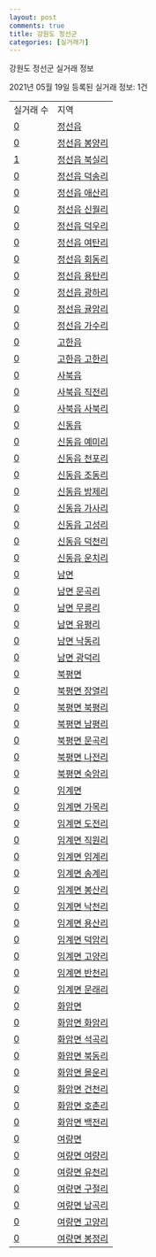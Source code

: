 ```yaml
---
layout: post
comments: true
title: 강원도 정선군
categories: [실거래가]
---
```


강원도 정선군 실거래 정보

2021년 05월 19일 등록된 실거래 정보: 1건


<table>
  <tr>
    <td>실거래 수</td>
    <td>지역</td>
  </tr>

  
  <tr>
    <td><a href="4277025000.html">0</a></td>
    <td><a href="4277025000.html">정선읍</a></td>
  </tr>
    

  <tr>
    <td><a href="4277025021.html">0</a></td>
    <td><a href="4277025021.html">정선읍 봉양리</a></td>
  </tr>
    

  <tr>
    <td><a href="4277025022.html">1</a></td>
    <td><a href="4277025022.html">정선읍 북실리</a></td>
  </tr>
    

  <tr>
    <td><a href="4277025023.html">0</a></td>
    <td><a href="4277025023.html">정선읍 덕송리</a></td>
  </tr>
    

  <tr>
    <td><a href="4277025024.html">0</a></td>
    <td><a href="4277025024.html">정선읍 애산리</a></td>
  </tr>
    

  <tr>
    <td><a href="4277025025.html">0</a></td>
    <td><a href="4277025025.html">정선읍 신월리</a></td>
  </tr>
    

  <tr>
    <td><a href="4277025026.html">0</a></td>
    <td><a href="4277025026.html">정선읍 덕우리</a></td>
  </tr>
    

  <tr>
    <td><a href="4277025027.html">0</a></td>
    <td><a href="4277025027.html">정선읍 여탄리</a></td>
  </tr>
    

  <tr>
    <td><a href="4277025028.html">0</a></td>
    <td><a href="4277025028.html">정선읍 회동리</a></td>
  </tr>
    

  <tr>
    <td><a href="4277025029.html">0</a></td>
    <td><a href="4277025029.html">정선읍 용탄리</a></td>
  </tr>
    

  <tr>
    <td><a href="4277025030.html">0</a></td>
    <td><a href="4277025030.html">정선읍 광하리</a></td>
  </tr>
    

  <tr>
    <td><a href="4277025031.html">0</a></td>
    <td><a href="4277025031.html">정선읍 귤암리</a></td>
  </tr>
    

  <tr>
    <td><a href="4277025032.html">0</a></td>
    <td><a href="4277025032.html">정선읍 가수리</a></td>
  </tr>
    

  <tr>
    <td><a href="4277025300.html">0</a></td>
    <td><a href="4277025300.html">고한읍</a></td>
  </tr>
    

  <tr>
    <td><a href="4277025321.html">0</a></td>
    <td><a href="4277025321.html">고한읍 고한리</a></td>
  </tr>
    

  <tr>
    <td><a href="4277025600.html">0</a></td>
    <td><a href="4277025600.html">사북읍</a></td>
  </tr>
    

  <tr>
    <td><a href="4277025621.html">0</a></td>
    <td><a href="4277025621.html">사북읍 직전리</a></td>
  </tr>
    

  <tr>
    <td><a href="4277025622.html">0</a></td>
    <td><a href="4277025622.html">사북읍 사북리</a></td>
  </tr>
    

  <tr>
    <td><a href="4277025900.html">0</a></td>
    <td><a href="4277025900.html">신동읍</a></td>
  </tr>
    

  <tr>
    <td><a href="4277025921.html">0</a></td>
    <td><a href="4277025921.html">신동읍 예미리</a></td>
  </tr>
    

  <tr>
    <td><a href="4277025922.html">0</a></td>
    <td><a href="4277025922.html">신동읍 천포리</a></td>
  </tr>
    

  <tr>
    <td><a href="4277025923.html">0</a></td>
    <td><a href="4277025923.html">신동읍 조동리</a></td>
  </tr>
    

  <tr>
    <td><a href="4277025924.html">0</a></td>
    <td><a href="4277025924.html">신동읍 방제리</a></td>
  </tr>
    

  <tr>
    <td><a href="4277025925.html">0</a></td>
    <td><a href="4277025925.html">신동읍 가사리</a></td>
  </tr>
    

  <tr>
    <td><a href="4277025926.html">0</a></td>
    <td><a href="4277025926.html">신동읍 고성리</a></td>
  </tr>
    

  <tr>
    <td><a href="4277025927.html">0</a></td>
    <td><a href="4277025927.html">신동읍 덕천리</a></td>
  </tr>
    

  <tr>
    <td><a href="4277025928.html">0</a></td>
    <td><a href="4277025928.html">신동읍 운치리</a></td>
  </tr>
    

  <tr>
    <td><a href="4277032000.html">0</a></td>
    <td><a href="4277032000.html">남면</a></td>
  </tr>
    

  <tr>
    <td><a href="4277032021.html">0</a></td>
    <td><a href="4277032021.html">남면 문곡리</a></td>
  </tr>
    

  <tr>
    <td><a href="4277032022.html">0</a></td>
    <td><a href="4277032022.html">남면 무릉리</a></td>
  </tr>
    

  <tr>
    <td><a href="4277032023.html">0</a></td>
    <td><a href="4277032023.html">남면 유평리</a></td>
  </tr>
    

  <tr>
    <td><a href="4277032024.html">0</a></td>
    <td><a href="4277032024.html">남면 낙동리</a></td>
  </tr>
    

  <tr>
    <td><a href="4277032025.html">0</a></td>
    <td><a href="4277032025.html">남면 광덕리</a></td>
  </tr>
    

  <tr>
    <td><a href="4277034000.html">0</a></td>
    <td><a href="4277034000.html">북평면</a></td>
  </tr>
    

  <tr>
    <td><a href="4277034021.html">0</a></td>
    <td><a href="4277034021.html">북평면 장열리</a></td>
  </tr>
    

  <tr>
    <td><a href="4277034022.html">0</a></td>
    <td><a href="4277034022.html">북평면 북평리</a></td>
  </tr>
    

  <tr>
    <td><a href="4277034023.html">0</a></td>
    <td><a href="4277034023.html">북평면 남평리</a></td>
  </tr>
    

  <tr>
    <td><a href="4277034024.html">0</a></td>
    <td><a href="4277034024.html">북평면 문곡리</a></td>
  </tr>
    

  <tr>
    <td><a href="4277034025.html">0</a></td>
    <td><a href="4277034025.html">북평면 나전리</a></td>
  </tr>
    

  <tr>
    <td><a href="4277034026.html">0</a></td>
    <td><a href="4277034026.html">북평면 숙암리</a></td>
  </tr>
    

  <tr>
    <td><a href="4277035000.html">0</a></td>
    <td><a href="4277035000.html">임계면</a></td>
  </tr>
    

  <tr>
    <td><a href="4277035021.html">0</a></td>
    <td><a href="4277035021.html">임계면 가목리</a></td>
  </tr>
    

  <tr>
    <td><a href="4277035022.html">0</a></td>
    <td><a href="4277035022.html">임계면 도전리</a></td>
  </tr>
    

  <tr>
    <td><a href="4277035023.html">0</a></td>
    <td><a href="4277035023.html">임계면 직원리</a></td>
  </tr>
    

  <tr>
    <td><a href="4277035024.html">0</a></td>
    <td><a href="4277035024.html">임계면 임계리</a></td>
  </tr>
    

  <tr>
    <td><a href="4277035025.html">0</a></td>
    <td><a href="4277035025.html">임계면 송계리</a></td>
  </tr>
    

  <tr>
    <td><a href="4277035026.html">0</a></td>
    <td><a href="4277035026.html">임계면 봉산리</a></td>
  </tr>
    

  <tr>
    <td><a href="4277035027.html">0</a></td>
    <td><a href="4277035027.html">임계면 낙천리</a></td>
  </tr>
    

  <tr>
    <td><a href="4277035028.html">0</a></td>
    <td><a href="4277035028.html">임계면 용산리</a></td>
  </tr>
    

  <tr>
    <td><a href="4277035030.html">0</a></td>
    <td><a href="4277035030.html">임계면 덕암리</a></td>
  </tr>
    

  <tr>
    <td><a href="4277035031.html">0</a></td>
    <td><a href="4277035031.html">임계면 고양리</a></td>
  </tr>
    

  <tr>
    <td><a href="4277035032.html">0</a></td>
    <td><a href="4277035032.html">임계면 반천리</a></td>
  </tr>
    

  <tr>
    <td><a href="4277035034.html">0</a></td>
    <td><a href="4277035034.html">임계면 문래리</a></td>
  </tr>
    

  <tr>
    <td><a href="4277036000.html">0</a></td>
    <td><a href="4277036000.html">화암면</a></td>
  </tr>
    

  <tr>
    <td><a href="4277036021.html">0</a></td>
    <td><a href="4277036021.html">화암면 화암리</a></td>
  </tr>
    

  <tr>
    <td><a href="4277036022.html">0</a></td>
    <td><a href="4277036022.html">화암면 석곡리</a></td>
  </tr>
    

  <tr>
    <td><a href="4277036023.html">0</a></td>
    <td><a href="4277036023.html">화암면 북동리</a></td>
  </tr>
    

  <tr>
    <td><a href="4277036024.html">0</a></td>
    <td><a href="4277036024.html">화암면 몰운리</a></td>
  </tr>
    

  <tr>
    <td><a href="4277036025.html">0</a></td>
    <td><a href="4277036025.html">화암면 건천리</a></td>
  </tr>
    

  <tr>
    <td><a href="4277036026.html">0</a></td>
    <td><a href="4277036026.html">화암면 호촌리</a></td>
  </tr>
    

  <tr>
    <td><a href="4277036027.html">0</a></td>
    <td><a href="4277036027.html">화암면 백전리</a></td>
  </tr>
    

  <tr>
    <td><a href="4277037000.html">0</a></td>
    <td><a href="4277037000.html">여량면</a></td>
  </tr>
    

  <tr>
    <td><a href="4277037021.html">0</a></td>
    <td><a href="4277037021.html">여량면 여량리</a></td>
  </tr>
    

  <tr>
    <td><a href="4277037022.html">0</a></td>
    <td><a href="4277037022.html">여량면 유천리</a></td>
  </tr>
    

  <tr>
    <td><a href="4277037023.html">0</a></td>
    <td><a href="4277037023.html">여량면 구절리</a></td>
  </tr>
    

  <tr>
    <td><a href="4277037024.html">0</a></td>
    <td><a href="4277037024.html">여량면 남곡리</a></td>
  </tr>
    

  <tr>
    <td><a href="4277037025.html">0</a></td>
    <td><a href="4277037025.html">여량면 고양리</a></td>
  </tr>
    

  <tr>
    <td><a href="4277037026.html">0</a></td>
    <td><a href="4277037026.html">여량면 봉정리</a></td>
  </tr>
    


</table>
    